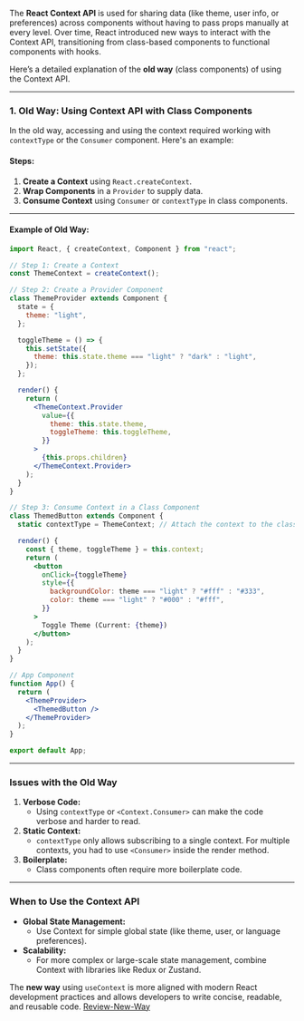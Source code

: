 The **React Context API** is used for sharing data (like theme, user info, or preferences) across components without having to pass props manually at every level. Over time, React introduced new ways to interact with the Context API, transitioning from class-based components to functional components with hooks.

Here’s a detailed explanation of the **old way** (class components) of using the Context API.

---

### **1. Old Way: Using Context API with Class Components**

In the old way, accessing and using the context required working with `contextType` or the `Consumer` component. Here's an example:

#### **Steps:**

1. **Create a Context** using `React.createContext`.
2. **Wrap Components** in a `Provider` to supply data.
3. **Consume Context** using `Consumer` or `contextType` in class components.

---

#### **Example of Old Way:**

```jsx
import React, { createContext, Component } from "react";

// Step 1: Create a Context
const ThemeContext = createContext();

// Step 2: Create a Provider Component
class ThemeProvider extends Component {
  state = {
    theme: "light",
  };

  toggleTheme = () => {
    this.setState({
      theme: this.state.theme === "light" ? "dark" : "light",
    });
  };

  render() {
    return (
      <ThemeContext.Provider
        value={{
          theme: this.state.theme,
          toggleTheme: this.toggleTheme,
        }}
      >
        {this.props.children}
      </ThemeContext.Provider>
    );
  }
}

// Step 3: Consume Context in a Class Component
class ThemedButton extends Component {
  static contextType = ThemeContext; // Attach the context to the class

  render() {
    const { theme, toggleTheme } = this.context;
    return (
      <button
        onClick={toggleTheme}
        style={{
          backgroundColor: theme === "light" ? "#fff" : "#333",
          color: theme === "light" ? "#000" : "#fff",
        }}
      >
        Toggle Theme (Current: {theme})
      </button>
    );
  }
}

// App Component
function App() {
  return (
    <ThemeProvider>
      <ThemedButton />
    </ThemeProvider>
  );
}

export default App;
```

---

### **Issues with the Old Way**

1. **Verbose Code:**
   - Using `contextType` or `<Context.Consumer>` can make the code verbose and harder to read.
2. **Static Context:**
   - `contextType` only allows subscribing to a single context. For multiple contexts, you had to use `<Consumer>` inside the render method.
3. **Boilerplate:**
   - Class components often require more boilerplate code.

---

### **When to Use the Context API**

- **Global State Management:**
  - Use Context for simple global state (like theme, user, or language preferences).
- **Scalability:**
  - For more complex or large-scale state management, combine Context with libraries like Redux or Zustand.

The **new way** using `useContext` is more aligned with modern React development practices and allows developers to write concise, readable, and reusable code. [Review-New-Way]()
